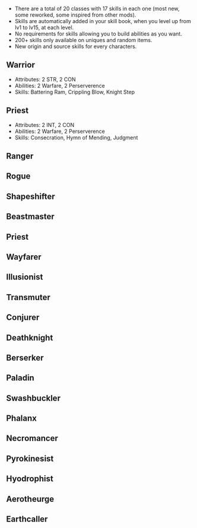 - There are a total of 20 classes with 17 skills in each one (most new, some reworked, some inspired from other mods).
- Skills are automatically added in your skill book, when you level up from lv1 to lv15, at each level.
- No requirements for skills allowing you to build abilities as you want.
- 200+ skills only available on uniques and random items.
- New origin and source skills for every characters.

## Warrior

- Attributes: 2 STR, 2 CON
- Abilities: 2 Warfare, 2 Perserverence
- Skills: Battering Ram, Crippling Blow, Knight Step

## Priest

- Attributes: 2 INT, 2 CON
- Abilities: 2 Warfare, 2 Perserverence
- Skills: Consecration, Hymn of Mending, Judgment

## Ranger

## Rogue

## Shapeshifter

## Beastmaster

## Priest

## Wayfarer

## Illusionist

## Transmuter

## Conjurer

## Deathknight

## Berserker

## Paladin

## Swashbuckler

## Phalanx

## Necromancer

## Pyrokinesist

## Hyodrophist

## Aerotheurge

## Earthcaller

